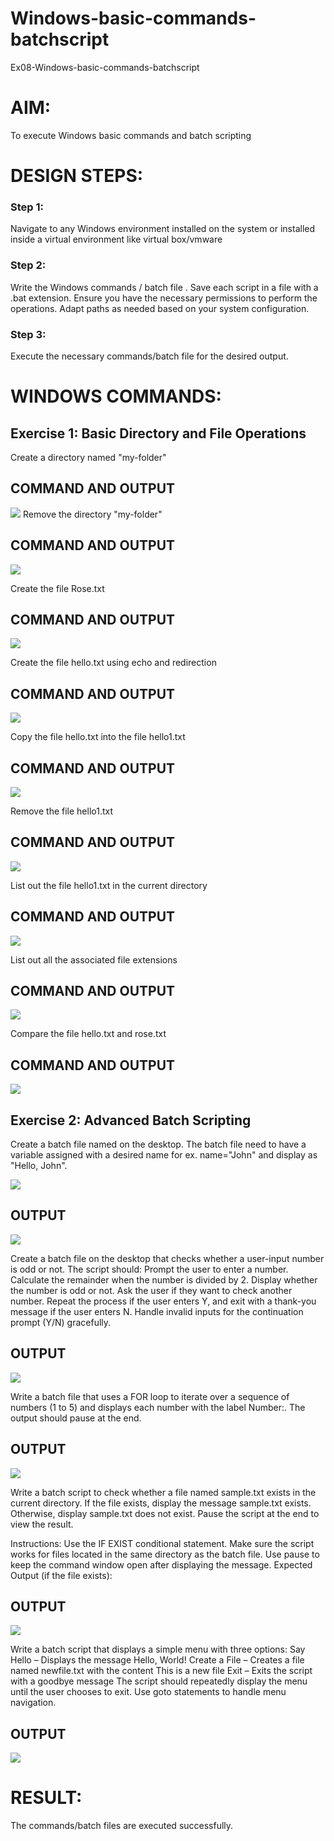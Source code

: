 # Windows-basic-commands-batchscript
Ex08-Windows-basic-commands-batchscript

# AIM:
To execute Windows basic commands and batch scripting

# DESIGN STEPS:

### Step 1:

Navigate to any Windows environment installed on the system or installed inside a virtual environment like virtual box/vmware 

### Step 2:

Write the Windows commands / batch file . Save each script in a file with a .bat extension. Ensure you have the necessary permissions to perform the operations. Adapt paths as needed based on your system configuration.
### Step 3:

Execute the necessary commands/batch file for the desired output. 

# WINDOWS COMMANDS:
## Exercise 1: Basic Directory and File Operations
Create a directory named "my-folder"

## COMMAND AND OUTPUT
![](image.png)
Remove the directory "my-folder"

## COMMAND AND OUTPUT
![](<img/Screenshot 2025-05-19 110611.png>)

Create the file Rose.txt

## COMMAND AND OUTPUT
![](<img/Screenshot 2025-05-19 110703.png>)

Create the file hello.txt using echo and redirection

## COMMAND AND OUTPUT

![](<img/Screenshot 2025-05-19 110806.png>)

Copy the file hello.txt into the file hello1.txt

## COMMAND AND OUTPUT
![](<img/Screenshot 2025-05-19 110957.png>)

Remove the file hello1.txt

## COMMAND AND OUTPUT
![](<img/Screenshot 2025-05-19 111101.png>)

List out the file hello1.txt in the current directory

## COMMAND AND OUTPUT
![](<img/Screenshot 2025-05-19 111101.png>)

List out all the associated file extensions 

## COMMAND AND OUTPUT
![](<img/Screenshot 2025-05-19 111128.png>)

Compare the file hello.txt and rose.txt

## COMMAND AND OUTPUT
![](<img/Screenshot 2025-05-19 111225.png>)

## Exercise 2: Advanced Batch Scripting
Create a batch file named on the desktop. The batch file need to have a variable assigned with a desired name for ex. name="John" and display as "Hello, John".

![](<img/Screenshot 2025-05-19 111545.png>)

## OUTPUT
![](<img/Screenshot 2025-05-27 082440.png>)


Create a batch file  on the desktop that checks whether a user-input number is odd or not. The script should:
Prompt the user to enter a number.
Calculate the remainder when the number is divided by 2.
Display whether the number is odd or not.
Ask the user if they want to check another number.
Repeat the process if the user enters Y, and exit with a thank-you message if the user enters N.
Handle invalid inputs for the continuation prompt (Y/N) gracefully.



## OUTPUT

![](<img/Screenshot 2025-05-27 082759.png>)


Write a batch file that uses a FOR loop to iterate over a sequence of numbers (1 to 5) and displays each number with the label Number:. The output should pause at the end.




## OUTPUT

![](<img/Screenshot 2025-05-27 082805.png>)


Write a batch script to check whether a file named sample.txt exists in the current directory. If the file exists, display the message sample.txt exists. Otherwise, display sample.txt does not exist. Pause the script at the end to view the result.

Instructions:
Use the IF EXIST conditional statement.
Make sure the script works for files located in the same directory as the batch file.
Use pause to keep the command window open after displaying the message.
Expected Output (if the file exists):

## OUTPUT
![](<img/Screenshot 2025-05-27 082947.png>)

Write a batch script that displays a simple menu with three options:
Say Hello – Displays the message Hello, World!
Create a File – Creates a file named newfile.txt with the content This is a new file
Exit – Exits the script with a goodbye message
The script should repeatedly display the menu until the user chooses to exit. Use goto statements to handle menu navigation.


## OUTPUT
![](<img/Screenshot 2025-05-27 083108.png>)


# RESULT:
The commands/batch files are executed successfully.

